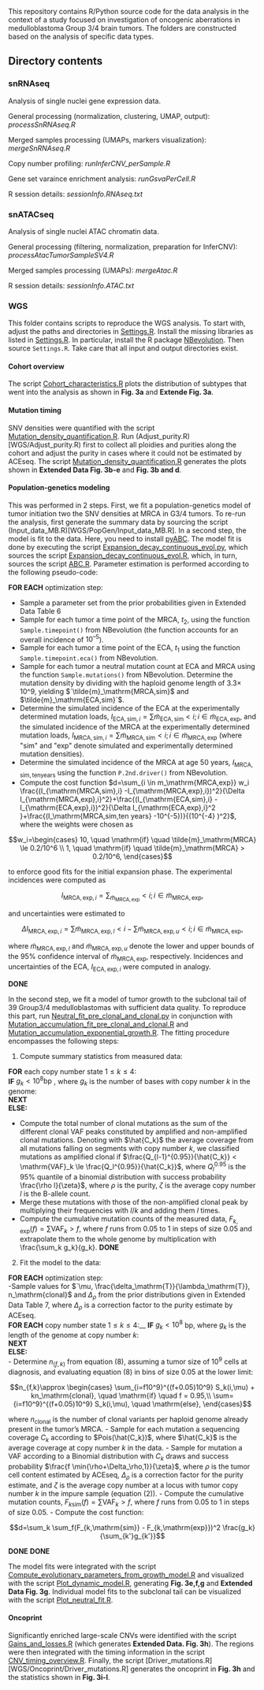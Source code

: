 This repository contains R/Python source code for the data analysis in the context of a study focused on investigation of oncogenic aberrations in medulloblastoma Group 3/4 brain tumors.
The folders are constructed based on the analysis of specific data types.

## Directory contents ##

### snRNAseq ###

Analysis of single nuclei gene expression data.

General processing (normalization, clustering, UMAP, output):  *processSnRNAseq.R*

Merged samples processing (UMAPs, markers visualization): _mergeSnRNAseq.R_

Copy number profiling: _runInferCNV_perSample.R_

Gene set varaince enrichment analysis: _runGsvaPerCell.R_

R session details: _sessionInfo.RNAseq.txt_

### snATACseq ###

Analysis of single nuclei ATAC chromatin data.

General processing (filtering, normalization, preparation for InferCNV): _processAtacTumorSampleSV4.R_

Merged samples processing (UMAPs): _mergeAtac.R_

R session details: _sessionInfo.ATAC.txt_


### WGS ###

This folder contains scripts to reproduce the WGS analysis. To start with, adjust the paths and directories in [Settings.R](WGS/Settings.R). Install the missing libraries as listed in [Settings.R](WGS/Settings.R). In particular, install the R package [NBevolution](https://github.com/VerenaK90/Neuroblastoma_evolution/tree/main/NBevolution_0.0.0.9000.tar.gz). Then source `Settings.R`. Take care that all input and output directories exist.

#### Cohort overview ####

The script [Cohort_characteristics.R](WGS/Cohort_characteristics.R) plots the distribution of subtypes that went into the analysis as shown in **Fig. 3a** and **Extende Fig. 3a**. 

#### Mutation timing ####

SNV densities were quantified with the script [Mutation_density_quantification.R](WGS/SNVdensities/Mutation_density_quantification.R). Run (Adjust_purity.R)[WGS/Adjust_purity.R) first to collect all ploidies and purities along the cohort and adjust the purity in cases where it could not be estimated by ACEseq. The script [Mutation_density_quantification.R](WGS/SNVdensities/Mutation_density_quantification.R) generates the plots shown in **Extended Data Fig. 3b-e** and **Fig. 3b and d**.

#### Population-genetics modeling ####

This was performed in 2 steps. First, we fit a population-genetics model of tumor initiation two the SNV densities at MRCA in G3/4 tumors. To re-run the analysis, first generate the summary data by sourcing the script (Input_data_MB.R)[WGS/PopGen/Input_data_MB.R]. In a second step, the model is fit to the data. Here, you need to install [pyABC](https://pyabc.readthedocs.io/en/latest/). The model fit is done by executing the script [Expansion_decay_continuous_evol.py](WGS/PopGen/Expansion_decay_continuous_evol.py), which sources the script [Expansion_decay_continuous_evol.R](WGS/PopGen/Expansion_decay_continuous_evol.R), which, in turn, sources the script [ABC.R](WGS/PopGen/ABC.R). Parameter estimation is performed according to the following pseudo-code:

**FOR EACH** optimization step: 
- Sample a parameter set from the prior probabilities given in Extended Data Table 6 
- Sample for each tumor a time point of the MRCA, $t_2$, using the function `Sample.timepoint()` from NBevolution (the function accounts for an overall incidence of $10^{–5}$). 
- Sample for each tumor a time point of the ECA, $t_1$ using the function `Sample.timepoint.eca()` from NBevolution. 
- Sample for each tumor a neutral mutation count at ECA and MRCA using the function `Sample.mutations()` from NBevolution. Determine the mutation density by dividing with the haploid genome length of 3.3× 10^9, yielding $`\tilde{m}_\mathrm{MRCA,sim}$ and $\tilde{m}_\mathrm{ECA,sim}`$.
- Determine the simulated incidence of the ECA at the experimentally determined mutation loads, $`I_{\mathrm{ECA,sim},i} = \sum \tilde{m}_\mathrm{ECA,sim} < i; i \in \tilde{m}_\mathrm{ECA,exp}`$, and the simulated incidence of the MRCA at the experimentally determined mutation loads,  $`I_{\mathrm{MRCA,sim},i} = \sum \tilde{m}_\mathrm{MRCA,sim} < i; i \in \tilde{m}_\mathrm{MRCA,exp}`$ (where "sim" and "exp" denote simulated and experimentally determined mutation densities).
- Determine the simulated incidence of the MRCA at age 50 years,  $`I_\mathrm{MRCA,sim,ten years}`$ using the function `P.2nd.driver()` from NBevolution. 
- Compute the cost function
 $`d=\sum_{i \in m_\mathrm{MRCA,exp}} w_i  \frac{(I_{\mathrm{MRCA,sim},i} -I_{\mathrm{MRCA,exp},i})^2}{\Delta I_{\mathrm{MRCA,exp},i}^2}+\frac{(I_{\mathrm{ECA,sim},i} -I_{\mathrm{ECA,exp},i})^2}{\Delta I_{\mathrm{ECA,exp},i}^2 }+\frac{(I_\mathrm{MRCA,sim,ten years} -10^{-5})}{(10^{-4} )^2}`$,
where the weights were chosen as
```math
w_i=\begin{cases}
10, \quad \mathrm{if} \quad \tilde{m}_\mathrm{MRCA} \le 0.2/10^6 \\
1, \quad \mathrm{if} \quad \tilde{m}_\mathrm{MRCA} > 0.2/10^6,
\end{cases}
```
 to enforce good fits for the initial expansion phase. The experimental incidences were computed as 
```math
I_{\mathrm{MRCA,exp},i} =\sum_{\tilde{m}_\mathrm{MRCA,exp}} < i ; i \in \tilde{m}_\mathrm{MRCA,exp},
```
 and uncertainties were estimated to 
```math
\Delta I_{\mathrm{MRCA,exp},i} =\sum{\tilde{m}_{\mathrm{MRCA,exp},l} < i} - \sum{\tilde{m}_{\mathrm{MRCA,exp},u} < i}  ; i \in \tilde{m}_\mathrm{MRCA,exp},
```
 where $`\tilde{m}_{\mathrm{MRCA,exp},l}`$ and $`\tilde{m}_{\mathrm{MRCA,exp},u}`$ denote the lower and upper bounds of the 95% confidence interval of $`\tilde{m}_{\mathrm{MRCA,exp}}`$, respectively. Incidences and uncertainties of the ECA, $`I_{\mathrm{ECA,exp},i}`$ were computed in analogy. 

**DONE**

In the second step, we fit a model of tumor growth to the subclonal tail of 39 Group3/4 medulloblastomas with sufficient data quality. To reproduce this part, run [Neutral_fit_pre_clonal_and_clonal.py](WGS/PopGen/Neutral_fit_pre_clonal_and_clonal.py) in conjunction with [Mutation_accumulation_fit_pre_clonal_and_clonal.R](WGS/PopGen/Mutation_accumulation_fit_pre_clonal_and_clonal.R) and [Mutation_accumulation_exponential_growth.R](WGS/PopGen/Mutation_accumulation_exponential_growth.R). The fitting procedure encompasses the following steps:

1.	Compute summary statistics from measured data:

**FOR** each copy number state $1\le k \le4$:<br />
 **IF** $`g_k<10^8 \mathrm{bp}`$ , where $g_k$ is the number of bases with copy number $k$ in the genome:<br />
 **NEXT**<br />
 **ELSE:** <br />
- Compute the total number of clonal mutations as the sum of the different clonal VAF peaks constituted by amplified and non-amplified clonal mutations. Denoting with $\hat{C_k}$ the average coverage from all mutations falling on segments with copy number $k$, we classified mutations as amplified clonal if $`\frac{Q_{l-1}^{0.95}}{\hat{C_k}} < \mathrm{VAF}_k \le \frac{Q_l^{0.95}}{\hat{C_k}}`$,  where $`Q_l^{0.95}`$ is the 95% quantile of a binomial distribution with success probability \frac{\rho l}{\zeta}$, where $\rho$ is the purity, $\zeta$ is the average copy number $l$ is the B-allele count.
- Merge these mutations with those of the non-amplified clonal peak by multiplying their frequencies with $l/k$ and adding them $l$ times. 	
- Compute the cumulative mutation counts of the measured data, $`F_{k,\mathrm{exp}}(f) = \sum \mathrm{VAF}_k>f `$, where $f$ runs from 0.05 to 1 in steps of size 0.05 and  extrapolate them to the whole genome by multiplication with \frac{\sum_k g_k}{g_k}.
**DONE**

2. Fit the model to the data: 

**FOR EACH** optimization step:<br />
-Sample values for $`\mu, \frac{\delta_\mathrm{T}}{\lambda_\mathrm{T}}, n_\mathrm{clonal}$ and $\Delta_\rho$ from the prior distributions given in Extended Data Table 7, where $\Delta_\rho$ is a correction factor to the purity estimate by ACEseq.<br />
	**FOR EACH** copy number state $1\le k \le 4$:__
		**IF** $g_k<10^8$ bp, where $g_k$ is the length of the genome at copy number $k$:<br />
			**NEXT**<br />
		**ELSE:** <br />
			- Determine $n_(f,k)$ from equation (8), assuming a tumor size of $10^9$ cells at diagnosis, and evaluating equation (8) in bins of size 0.05 at the lower limit:
```math
n_{f,k}\approx
\begin{cases}
\sum_{i=f10^9}^{(f+0.05)10^9} S_k(i,\mu) + kn_\mathrm{clonal}, \quad \mathrm{if} \quad f = 0.95,\\
\sum={i=f10^9}^{(f+0.05)10^9} S_k(i,\mu), \quad \mathrm{else},
\end{cases}
```
where $`n_\mathrm{clonal}`$  is the number of clonal variants per haploid genome already present in the tumor’s MRCA.
			- Sample for each mutation a sequencing coverage $C_k$  according to $Pois(\hat{C_k})$, where $\hat{C_k}$ is the average coverage at copy number $k$ in the data.
			- Sample for mutation a VAF according to a Binomial distribution with $C_k$ draws and success probability $\frac{f \min{\rho+\Delta_\rho,1}}{\zeta}$, where $\rho$ is the tumor cell content estimated by ACEseq, $\Delta_\rho$ is a correction factor for the purity estimate, and $\zeta$ is the average copy number at a locus with tumor copy number $k$ in the impure sample (equation (2)).
			- Compute the cumulative mutation counts, $`F_{k\mathrm{sim}}(f)= \sum \mathrm{VAF}_k>f `$, where $f$ runs from 0.05 to 1 in steps of size 0.05.
			- Compute the cost function:
```math
d=\sum_k \sum_f(F_{k,\mathrm{sim}} - F_{k,\mathrm{exp}})^2 \frac{g_k}{\sum_{k'}g_{k'}}
```
**DONE**
**DONE**

The model fits were integrated with the script [Compute_evolutionary_parameters_from_growth_model.R](WGS/PopGen/Compute_evolutionary_parameters_from_growth_model.R) and visualized with the script [Plot_dynamic_model.R](WGS/PopGen/Plot_dynamic_model.R), generating **Fig. 3e,f,g** and **Extended Data Fig. 3g**. Individual model fits to the subclonal tail can be visualized with the script [Plot_neutral_fit.R](WGS/PopGen/Plot_neutral_fit.R).


#### Oncoprint ####

Significantly enriched large-scale CNVs were identified with the script [Gains_and_losses.R](\WGS/Oncoprint/Gains_and_losses.R) (which generates **Extended Data. Fig. 3h**). The regions were then integrated with the timing information in the script [CNV_timing_overview.R](WGS/Oncoprint/CNV_timing_overview.R). Finally, the script [Driver_mutations.R][WGS/Oncoprint/Driver_mutations.R] generates the oncoprint in **Fig. 3h** and the statistics shown in **Fig. 3i-l**.








